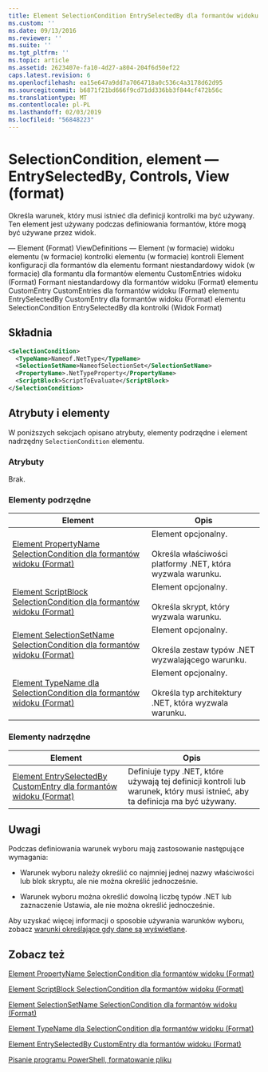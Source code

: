 ```yaml
---
title: Element SelectionCondition EntrySelectedBy dla formantów widoku (Format) | Dokumentacja firmy Microsoft
ms.custom: ''
ms.date: 09/13/2016
ms.reviewer: ''
ms.suite: ''
ms.tgt_pltfrm: ''
ms.topic: article
ms.assetid: 2623407e-fa10-4d27-a804-204f6d50ef22
caps.latest.revision: 6
ms.openlocfilehash: ea15e647a9dd7a7064718a0c536c4a3178d62d95
ms.sourcegitcommit: b6871f21bd666f9cd71dd336bb3f844cf472b56c
ms.translationtype: MT
ms.contentlocale: pl-PL
ms.lasthandoff: 02/03/2019
ms.locfileid: "56848223"
---
```

# <a name="selectioncondition-element-for-entryselectedby-for-controls-for-view-format"></a>SelectionCondition, element — EntrySelectedBy, Controls, View (format)

Określa warunek, który musi istnieć dla definicji kontrolki ma być używany. Ten element jest używany podczas definiowania formantów, które mogą być używane przez widok.

— Element (Format) ViewDefinitions — Element (w formacie) widoku elementu (w formacie) kontrolki elementu (w formacie) kontroli Element konfiguracji dla formantów dla elementu formant niestandardowy widok (w formacie) dla formantu dla formantów elementu CustomEntries widoku (Format) Formant niestandardowy dla formantów widoku (Format) elementu CustomEntry CustomEntries dla formantów widoku (Format) elementu EntrySelectedBy CustomEntry dla formantów widoku (Format) elementu SelectionCondition EntrySelectedBy dla kontrolki (Widok Format)

## <a name="syntax"></a>Składnia

```xml
<SelectionCondition>
  <TypeName>Nameof.NetType</TypeName>
  <SelectionSetName>NameofSelectionSet</SelectionSetName>
  <PropertyName>.NetTypeProperty</PropertyName>
  <ScriptBlock>ScriptToEvaluate</ScriptBlock>
</SelectionCondition>
```

## <a name="attributes-and-elements"></a>Atrybuty i elementy

W poniższych sekcjach opisano atrybuty, elementy podrzędne i element nadrzędny `SelectionCondition` elementu.

### <a name="attributes"></a>Atrybuty

Brak.

### <a name="child-elements"></a>Elementy podrzędne

|Element|Opis|
|-------------|-----------------|
|[Element PropertyName SelectionCondition dla formantów widoku (Format)](./propertyname-element-for-selectioncondition-for-controls-for-view-format.md)|Element opcjonalny.<br /><br /> Określa właściwości platformy .NET, która wyzwala warunku.|
|[Element ScriptBlock SelectionCondition dla formantów widoku (Format)](./scriptblock-element-for-selectioncondition-for-controls-for-view-format.md)|Element opcjonalny.<br /><br /> Określa skrypt, który wyzwala warunku.|
|[Element SelectionSetName SelectionCondition dla formantów widoku (Format)](./selectionsetname-element-for-selectioncondition-for-controls-for-view-format.md)|Element opcjonalny.<br /><br /> Określa zestaw typów .NET wyzwalającego warunku.|
|[Element TypeName dla SelectionCondition dla formantów widoku (Format)](./typename-element-for-selectioncondition-for-controls-for-view-format.md)|Element opcjonalny.<br /><br /> Określa typ architektury .NET, która wyzwala warunku.|

### <a name="parent-elements"></a>Elementy nadrzędne

|Element|Opis|
|-------------|-----------------|
|[Element EntrySelectedBy CustomEntry dla formantów widoku (Format)](./entryselectedby-element-for-customentry-for-controls-for-view-format.md)|Definiuje typy .NET, które używają tej definicji kontroli lub warunek, który musi istnieć, aby ta definicja ma być używany.|

## <a name="remarks"></a>Uwagi

Podczas definiowania warunek wyboru mają zastosowanie następujące wymagania:

- Warunek wyboru należy określić co najmniej jednej nazwy właściwości lub blok skryptu, ale nie można określić jednocześnie.

- Warunek wyboru można określić dowolną liczbę typów .NET lub zaznaczenie Ustawia, ale nie można określić jednocześnie.

Aby uzyskać więcej informacji o sposobie używania warunków wyboru, zobacz [warunki określające gdy dane są wyświetlane](./defining-conditions-for-displaying-data.md).

## <a name="see-also"></a>Zobacz też

[Element PropertyName SelectionCondition dla formantów widoku (Format)](./propertyname-element-for-selectioncondition-for-controls-for-view-format.md)

[Element ScriptBlock SelectionCondition dla formantów widoku (Format)](./scriptblock-element-for-selectioncondition-for-controls-for-view-format.md)

[Element SelectionSetName SelectionCondition dla formantów widoku (Format)](./selectionsetname-element-for-selectioncondition-for-controls-for-view-format.md)

[Element TypeName dla SelectionCondition dla formantów widoku (Format)](./typename-element-for-selectioncondition-for-controls-for-view-format.md)

[Element EntrySelectedBy CustomEntry dla formantów widoku (Format)](./entryselectedby-element-for-customentry-for-controls-for-view-format.md)

[Pisanie programu PowerShell, formatowanie pliku](./writing-a-powershell-formatting-file.md)
